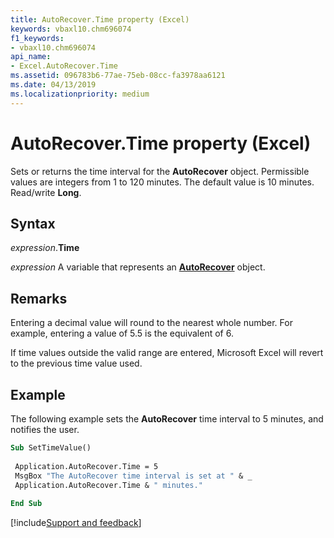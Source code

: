 ```yaml
---
title: AutoRecover.Time property (Excel)
keywords: vbaxl10.chm696074
f1_keywords:
- vbaxl10.chm696074
api_name:
- Excel.AutoRecover.Time
ms.assetid: 096783b6-77ae-75eb-08cc-fa3978aa6121
ms.date: 04/13/2019
ms.localizationpriority: medium
---
```



# AutoRecover.Time property (Excel)

Sets or returns the time interval for the **AutoRecover** object. Permissible values are integers from 1 to 120 minutes. The default value is 10 minutes. Read/write **Long**.


## Syntax

_expression_.**Time** 

_expression_ A variable that represents an **[AutoRecover](Excel.AutoRecover.md)** object.


## Remarks

Entering a decimal value will round to the nearest whole number. For example, entering a value of 5.5 is the equivalent of 6.

If time values outside the valid range are entered, Microsoft Excel will revert to the previous time value used.


## Example

The following example sets the **AutoRecover** time interval to 5 minutes, and notifies the user.

```vb
Sub SetTimeValue() 
 
 Application.AutoRecover.Time = 5 
 MsgBox "The AutoRecover time interval is set at " & _ 
 Application.AutoRecover.Time & " minutes." 
 
End Sub
```




[!include[Support and feedback](~/includes/feedback-boilerplate.md)]